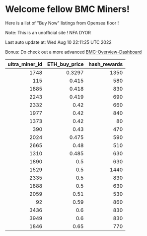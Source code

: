 # Welcome fellow BMC Miners!
Here is a list of "Buy Now" listings from Opensea floor !

Note: This is an unofficial site ! NFA DYOR

Last auto update at: Wed Aug 10 22:11:25 UTC 2022

Bonus: Do check out a more advanced [BMC-Overview-Dashboard](https://dune.com/defifunk/BMC-Overview-Dashboard)


|   ultra_miner_id |   ETH_buy_price |   hash_rewards |
|-----------------:|----------------:|---------------:|
|             1748 |          0.3297 |           1350 |
|              115 |          0.415  |            580 |
|             1885 |          0.418  |            830 |
|             2243 |          0.419  |            690 |
|             2332 |          0.42   |            660 |
|             1977 |          0.42   |            840 |
|             1373 |          0.42   |             80 |
|              390 |          0.43   |            470 |
|             2024 |          0.475  |            590 |
|             2665 |          0.48   |            510 |
|             1310 |          0.485  |            630 |
|             1890 |          0.5    |            630 |
|             1529 |          0.5    |           1440 |
|             2335 |          0.5    |            830 |
|             1888 |          0.5    |            630 |
|             2059 |          0.51   |            530 |
|               92 |          0.59   |            860 |
|             3436 |          0.6    |            830 |
|             3949 |          0.6    |            830 |
|             1846 |          0.65   |            770 |